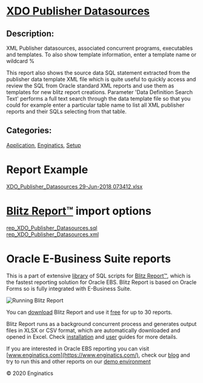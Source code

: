# [XDO Publisher Datasources](https://www.enginatics.com/reports/xdo-publisher-datasources/)
## Description: 
XML Publisher datasources, associated concurrent programs, executables and templates.
To also show template information, enter a template name or wildcard %

This report also shows the source data SQL statement extracted from the publisher data template XML file which is quite useful to quickly access and review the SQL from Oracle standard XML reports and use them as templates for new blitz report creations.
Parameter 'Data Definition Search Text' performs a full text search through the data template file so that you could for example enter a particular table name to list all XML publisher reports and their SQLs selecting from that table.
## Categories: 
[Application](https://www.enginatics.com/library/?pg=1&category[]=Application), [Enginatics](https://www.enginatics.com/library/?pg=1&category[]=Enginatics), [Setup](https://www.enginatics.com/library/?pg=1&category[]=Setup)
# Report Example
[XDO_Publisher_Datasources 29-Jun-2018 073412.xlsx](https://www.enginatics.com/example/xdo-publisher-datasources/)
# [Blitz Report™](https://www.enginatics.com/blitz-report/) import options
[rep_XDO_Publisher_Datasources.sql](https://www.enginatics.com/export/xdo-publisher-datasources/)\
[rep_XDO_Publisher_Datasources.xml](https://www.enginatics.com/xml/xdo-publisher-datasources/)
# Oracle E-Business Suite reports

This is a part of extensive [library](https://www.enginatics.com/library/) of SQL scripts for [Blitz Report™](https://www.enginatics.com/blitz-report/), which is the fastest reporting solution for Oracle EBS. Blitz Report is based on Oracle Forms so is fully integrated with E-Business Suite. 

![Running Blitz Report](https://www.enginatics.com/wp-content/uploads/2018/01/Running-blitz-report.png) 

You can [download](https://www.enginatics.com/download/) Blitz Report and use it [free](https://www.enginatics.com/pricing/) for up to 30 reports. 

Blitz Report runs as a background concurrent process and generates output files in XLSX or CSV format, which are automatically downloaded and opened in Excel. Check [installation](https://www.enginatics.com/installation-guide/) and [user](https://www.enginatics.com/user-guide/) guides for more details.

If you are interested in Oracle EBS reporting you can visit [www.enginatics.com](https://www.enginatics.com/), check our [blog](https://www.enginatics.com/blog/) and try to run this and other reports on our [demo environment](http://demo.enginatics.com/)

© 2020 Enginatics